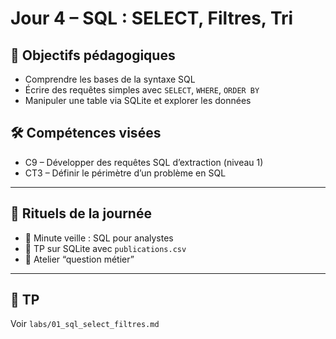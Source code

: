 # Jour 4 – SQL : SELECT, Filtres, Tri

## 🎯 Objectifs pédagogiques

- Comprendre les bases de la syntaxe SQL
- Écrire des requêtes simples avec `SELECT`, `WHERE`, `ORDER BY`
- Manipuler une table via SQLite et explorer les données

## 🛠 Compétences visées

- C9 – Développer des requêtes SQL d’extraction (niveau 1)
- CT3 – Définir le périmètre d’un problème en SQL

---

## 📌 Rituels de la journée

- 📰 Minute veille : SQL pour analystes
- 🧪 TP sur SQLite avec `publications.csv`
- 🧠 Atelier “question métier”

---

## 🧪 TP
Voir `labs/01_sql_select_filtres.md`